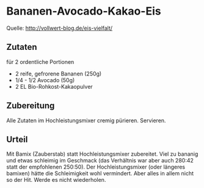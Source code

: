 # Bananen-Avocado-Kakao-Eis

Quelle: http://vollwert-blog.de/eis-vielfalt/

## Zutaten

für 2 ordentliche Portionen

- 2 reife, gefrorene Bananen (250g)
- 1/4 - 1/2 Avocado (50g)
- 2 EL Bio-Rohkost-Kakaopulver

## Zubereitung

Alle Zutaten im Hochleistungsmixer cremig pürieren. Servieren.

## Urteil

Mit Bamix (Zauberstab) statt Hochleistungsmixer zubereitet. Viel zu bananig und etwas schleimig im Geschmack (das Verhältnis war aber auch 280:42 statt der empfohlenen 250:50). Der Hochleistungsmixer (oder längeres bamixen) hätte die Schleimigkeit wohl vermindert. Aber alles in allem nicht so der Hit. Werde es nicht wiederholen.